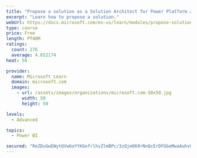 ```yaml
---
title: "Propose a solution as a Solution Architect for Power Platform and Dynamics 365"
excerpt: "Learn how to propose a solution."
webUrl: https://docs.microsoft.com/en-us/learn/modules/propose-solution/
type: course
price: Free
length: PT40M
ratings:
  count: 276
  average: 4.652174
heat: 50

provider:
  name: Microsoft Learn
  domain: microsoft.com
  images:
    - url: /assets/images/organizations/microsoft.com-50x50.jpg
      width: 50
      height: 50

levels:
  - Advanced

topics:
  - Power BI

secured: "ReZDuGwEWytQVw6oYYKGofrlhvZlmBPc/3zQjmO69rNnQcErDFGbeMwaAuhvGEHcCK1vpWoTCPFP9bAfSthg5ojiDKPBXlg5kftWDyDYmuIoDTpbC0IpZE1xuDtARbUSCqIjgC5YVE8W2K4ALKpMNersqLhe0rsV5Ki0JRCwK0ErwMTBaoSTv87dX31gbksgnZDHR7hGS0EkzfFTfp3hcY7llUwyn02YztP27OMlUFoTRgzfr1pTgaNB61hScDXqPUxfwYfam21ASfKyZdRKHweTR/NFkSxJABySXogtcGQETUvxDpUjCNiffeTB5hWeRdMEXc6qkciY20auaUetvMaKDUyPYyFT/2Yw1ctBoKtyNC34ExBfUlegzkbdI5ljkhwKG89FzUicjFlC2pQ0xA==;AXQl82eqXfUI4C9PE0sbJw=="
---
```


